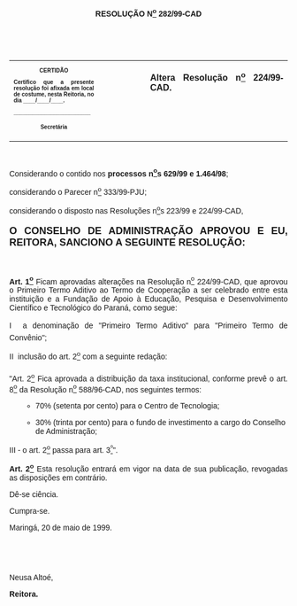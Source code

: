 <BODY>

<B><FONT FACE="Arial"><P ALIGN="CENTER"></P>
<P ALIGN="CENTER">RESOLU&Ccedil;&Atilde;O  N<U><SUP>o</U></SUP> 282/99-CAD</P>
<P ALIGN="JUSTIFY"></P>
<P ALIGN="JUSTIFY">&nbsp;</P>
</B><P ALIGN="JUSTIFY">&nbsp;</P></FONT>
<TABLE CELLSPACING=0 BORDER=0 CELLPADDING=7 WIDTH=621>
<TR><TD WIDTH="32%" VALIGN="TOP">
<B><FONT FACE="Arial" SIZE=1><P ALIGN="CENTER">CERTID&Atilde;O</P>
<P ALIGN="JUSTIFY">   Certifico que a presente resolu&ccedil;&atilde;o foi afixada em local de costume, nesta Reitoria, no dia ____/____/____.</P>
<P ALIGN="JUSTIFY"></P>
<P ALIGN="JUSTIFY">_________________________</P>
<P ALIGN="CENTER">Secret&aacute;ria</B></FONT></TD>
<TD WIDTH="17%" VALIGN="TOP">&nbsp;</TD>
<TD WIDTH="52%" VALIGN="TOP">
<B><FONT FACE="Arial"><P ALIGN="JUSTIFY">Altera Resolu&ccedil;&atilde;o n<U><SUP>o</U></SUP> 224/99-CAD.</B></FONT></TD>
</TR>
</TABLE>

<FONT FACE="Arial"><P ALIGN="JUSTIFY"></P>
<P ALIGN="JUSTIFY">&nbsp;</P>
<P ALIGN="JUSTIFY">&#9;Considerando o contido nos <B>processos n<U><SUP>o</U>s</SUP> 629/99 e 1.464/98</B>;</P>
<P ALIGN="JUSTIFY">&#9;considerando o Parecer n<U><SUP>o</U></SUP> 333/99-PJU;</P>
<P ALIGN="JUSTIFY">&#9;considerando o disposto nas Resolu&ccedil;&otilde;es n<U><SUP>o</U>s</SUP> 223/99 e 224/99-CAD,</P>
<B><P ALIGN="JUSTIFY"></P>
</FONT><FONT FACE="Arial" SIZE=4><P ALIGN="JUSTIFY">O CONSELHO DE ADMINISTRA&Ccedil;&Atilde;O APROVOU E EU, REITORA, SANCIONO A SEGUINTE RESOLU&Ccedil;&Atilde;O:</P>
</FONT><FONT FACE="Arial"><P ALIGN="JUSTIFY"></P>
<P ALIGN="JUSTIFY">&nbsp;</P>
</B><P ALIGN="JUSTIFY">&#9;<B>Art. 1<U><SUP>o</B></U></SUP> Ficam aprovadas altera&ccedil;&otilde;es na Resolu&ccedil;&atilde;o n<U><SUP>o</U></SUP> 224/99-CAD, que aprovou o Primeiro Termo Aditivo ao Termo de Coopera&ccedil;&atilde;o a ser celebrado entre esta institui&ccedil;&atilde;o e a Funda&ccedil;&atilde;o de Apoio &agrave; Educa&ccedil;&atilde;o, Pesquisa e Desenvolvimento Cient&iacute;fico e Tecnol&oacute;gico do Paran&aacute;, como segue:</P>
<P ALIGN="JUSTIFY">&#9;I  a denomina&ccedil;&atilde;o de &quot;Primeiro Termo Aditivo&quot; para &quot;Primeiro Termo de Conv&ecirc;nio&quot;;</P>
<P ALIGN="JUSTIFY">&#9;II  inclus&atilde;o do art. 2<U><SUP>o</U></SUP> com a seguinte reda&ccedil;&atilde;o:</P>
<P ALIGN="JUSTIFY">&#9;      &quot;Art. 2<U><SUP>o</U></SUP> Fica aprovada a distribui&ccedil;&atilde;o da taxa institucional, conforme prev&ecirc; o art. 8<U><SUP>o</U></SUP> da Resolu&ccedil;&atilde;o n<U><SUP>o</U></SUP> 588/96-CAD, nos seguintes termos:</P>

<UL>

<UL>
<P ALIGN="JUSTIFY"><LI>70% (setenta por cento) para o Centro de Tecnologia;</LI></P>
<P ALIGN="JUSTIFY"><LI>30% (trinta por cento) para o fundo de investimento a cargo do Conselho de Administra&ccedil;&atilde;o;</LI></P></UL>
</UL>

<P ALIGN="JUSTIFY">&#9;III - o art. 2<U><SUP>o</U></SUP> passa para art. 3<U><SUP>º</U></SUP>&quot;.</P>
<B><P ALIGN="JUSTIFY">&#9;Art. 2<U><SUP>o</U></SUP> </B>Esta resolu&ccedil;&atilde;o entrar&aacute; em vigor na data de sua publica&ccedil;&atilde;o, revogadas as disposi&ccedil;&otilde;es em contr&aacute;rio.</P>
<P ALIGN="JUSTIFY">&#9;D&ecirc;-se ci&ecirc;ncia.</P>
<P ALIGN="JUSTIFY">&#9;Cumpra-se.</P>
<P ALIGN="JUSTIFY"></P>
<P ALIGN="JUSTIFY">&#9;&#9;&#9;&#9;&#9;&#9;&#9;Maring&aacute;, 20 de maio de 1999.</P>
<P ALIGN="JUSTIFY"></P>
<P ALIGN="JUSTIFY">&nbsp;</P>
<P ALIGN="JUSTIFY">&nbsp;</P>
<P ALIGN="JUSTIFY">&#9;&#9;&#9;&#9;&#9;&#9;&#9;Neusa Alto&eacute;,</P>
<P ALIGN="JUSTIFY">&#9;&#9;&#9;&#9;&#9;&#9;&#9;<B>Reitora.</P>
</B></FONT><FONT SIZE=2><P ALIGN="JUSTIFY"></P>
<P>&nbsp;</P></FONT></BODY>
